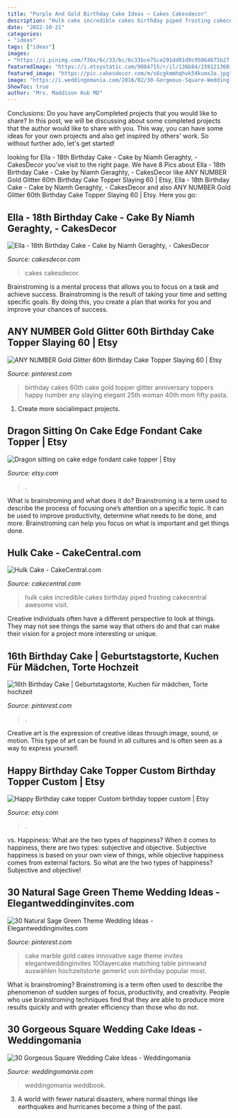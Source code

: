 ```yaml
---
title: "Purple And Gold Birthday Cake Ideas ~ Cakes Cakesdecor"
description: "Hulk cake incredible cakes birthday piped frosting cakecentral awesome visit"
date: "2022-10-21"
categories:
- "ideas"
tags: ["ideas"]
images:
- "https://i.pinimg.com/736x/6c/33/bc/6c33bce75ce291dd91d9c95064675b27.jpg"
featuredImage: "https://i.etsystatic.com/9084715/r/il/136b84/1591213601/il_1588xN.1591213601_5cc8.jpg"
featured_image: "https://pic.cakesdecor.com/m/s6cgkmmhqhvk54kumx2a.jpg"
image: "https://i.weddingomania.com/2016/02/30-Gorgeous-Square-Wedding-Cake-Ideas-25.jpg"
ShowToc: true
author: "Mrs. Maddison Kub MD"
---
```



Conclusions: Do you have anyCompleted projects that you would like to share?
In this post, we will be discussing about some completed projects that the author would like to share with you. This way, you can have some ideas for your own projects and also get inspired by others' work. So without further ado, let's get started!

	

		
looking for Ella - 18th Birthday Cake - Cake by Niamh Geraghty, - CakesDecor you've visit to the right page. We have 8 Pics about Ella - 18th Birthday Cake - Cake by Niamh Geraghty, - CakesDecor like ANY NUMBER Gold Glitter 60th Birthday Cake Topper Slaying 60 | Etsy, Ella - 18th Birthday Cake - Cake by Niamh Geraghty, - CakesDecor and also ANY NUMBER Gold Glitter 60th Birthday Cake Topper Slaying 60 | Etsy. Here you go:
		
    
## Ella - 18th Birthday Cake - Cake By Niamh Geraghty, - CakesDecor

<img loading=lazy src="https://pic.cakesdecor.com/m/s6cgkmmhqhvk54kumx2a.jpg" onerror="this.onerror=null;this.src='https://tse3.mm.bing.net/th?id=OIP.5-66Xtbl0Gs0SpekFNtXRAHaKh&amp;pid=15.1';" alt="Ella - 18th Birthday Cake - Cake by Niamh Geraghty, - CakesDecor">

_Source: cakesdecor.com_

>cakes cakesdecor. 

	

Brainstroming is a mental process that allows you to focus on a task and achieve success. Brainstroming is the result of taking your time and setting specific goals. By doing this, you create a plan that works for you and improve your chances of success.

    
## ANY NUMBER Gold Glitter 60th Birthday Cake Topper Slaying 60 | Etsy

<img loading=lazy src="https://i.pinimg.com/736x/6c/33/bc/6c33bce75ce291dd91d9c95064675b27.jpg" onerror="this.onerror=null;this.src='https://tse3.mm.bing.net/th?id=OIP.uvIhu5cMJZuTVBo7ySthDwHaJ4&amp;pid=15.1';" alt="ANY NUMBER Gold Glitter 60th Birthday Cake Topper Slaying 60 | Etsy">

_Source: pinterest.com_

>birthday cakes 60th cake gold topper glitter anniversary toppers happy number any slaying elegant 25th woman 40th mom fifty pasta. 

	

1. Create more socialimpact projects.

    
## Dragon Sitting On Cake Edge Fondant Cake Topper | Etsy

<img loading=lazy src="https://i.etsystatic.com/9084715/r/il/136b84/1591213601/il_1588xN.1591213601_5cc8.jpg" onerror="this.onerror=null;this.src='https://tse1.mm.bing.net/th?id=OIP.cVYxiYR5YpnTtKHXEz5gwQHaJ3&amp;pid=15.1';" alt="Dragon sitting on cake edge fondant cake topper | Etsy">

_Source: etsy.com_

>. 

	

What is brainstroming and what does it do?
Brainstroming is a term used to describe the process of focusing one’s attention on a specific topic. It can be used to improve productivity, determine what needs to be done, and more. Brainstroming can help you focus on what is important and get things done.

    
## Hulk Cake - CakeCentral.com

<img loading=lazy src="http://cdn001.cakecentral.com/gallery/2015/03/900_843282mIpM_hulk-cake.jpg" onerror="this.onerror=null;this.src='https://tse1.mm.bing.net/th?id=OIP.Es-EYOfE3WcJgIjG3mu2GAHaFj&amp;pid=15.1';" alt="Hulk Cake - CakeCentral.com">

_Source: cakecentral.com_

>hulk cake incredible cakes birthday piped frosting cakecentral awesome visit. 

	

Creative individuals often have a different perspective to look at things. They may not see things the same way that others do and that can make their vision for a project more interesting or unique.

    
## 16th Birthday Cake | Geburtstagstorte, Kuchen Für Mädchen, Torte Hochzeit

<img loading=lazy src="https://i.pinimg.com/736x/ae/ba/0b/aeba0b7f8396e4699a81342cae3dc447.jpg" onerror="this.onerror=null;this.src='https://tse2.mm.bing.net/th?id=OIP.sqOElo-fNLIOmnlJhvyZ9wHaNd&amp;pid=15.1';" alt="16th Birthday Cake | Geburtstagstorte, Kuchen für mädchen, Torte hochzeit">

_Source: pinterest.com_

>. 

	

Creative art is the expression of creative ideas through image, sound, or motion. This type of art can be found in all cultures and is often seen as a way to express yourself.

    
## Happy Birthday Cake Topper Custom Birthday Topper Custom | Etsy

<img loading=lazy src="https://i.etsystatic.com/15722628/r/il/7ee1e1/2313497341/il_fullxfull.2313497341_agor.jpg" onerror="this.onerror=null;this.src='https://tse4.mm.bing.net/th?id=OIP.zgTqMmvnMiqChEW1gZV0CgHaJ4&amp;pid=15.1';" alt="Happy Birthday cake topper Custom birthday topper custom | Etsy">

_Source: etsy.com_

>. 

	

vs. Happiness: What are the two types of happiness?
When it comes to happiness, there are two types: subjective and objective. Subjective happiness is based on your own view of things, while objective happiness comes from external factors. So what are the two types of happiness? Subjective and objective!

    
## 30 Natural Sage Green Theme Wedding Ideas - Elegantweddinginvites.com

<img loading=lazy src="https://i.pinimg.com/736x/d2/94/23/d294234befb3f1463f2d7049b558efcc.jpg" onerror="this.onerror=null;this.src='https://tse1.mm.bing.net/th?id=OIP.Hgpl7-ppdDfvYki1kQknTgHaLH&amp;pid=15.1';" alt="30 Natural Sage Green Theme Wedding Ideas - Elegantweddinginvites.com">

_Source: pinterest.com_

>cake marble gold cakes innovative sage theme invites elegantweddinginvites 100layercake matching table pinnwand auswählen hochzeitstorte gemerkt von birthday popular most. 

	

What is brainstroming?
Brainstroming is a term often used to describe the phenomenon of sudden surges of focus, productivity, and creativity. People who use brainstroming techniques find that they are able to produce more results quickly and with greater efficiency than those who do not.

    
## 30 Gorgeous Square Wedding Cake Ideas - Weddingomania

<img loading=lazy src="https://i.weddingomania.com/2016/02/30-Gorgeous-Square-Wedding-Cake-Ideas-25.jpg" onerror="this.onerror=null;this.src='https://tse1.mm.bing.net/th?id=OIP.zvcWMIYLp_F4gT0nrQh-9gAAAA&amp;pid=15.1';" alt="30 Gorgeous Square Wedding Cake Ideas - Weddingomania">

_Source: weddingomania.com_

>weddingomania weddbook. 

	

3. A world with fewer natural disasters, where normal things like earthquakes and hurricanes become a thing of the past. 

